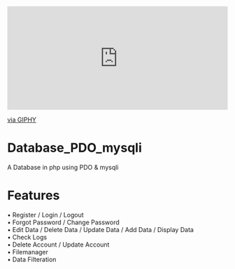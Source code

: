 <p align="center">
<div style="width:100%;height:0;padding-bottom:47%;position:relative;"><iframe src="https://giphy.com/embed/QA0YqaL4EMzctk5qQg" width="100%" height="100%" style="position:absolute" frameBorder="0" class="giphy-embed" allowFullScreen></iframe></div><p><a href="https://giphy.com/gifs/QA0YqaL4EMzctk5qQg">via GIPHY</a></p>
</p>
         
# Database_PDO_mysqli
A Database in php using PDO &amp; mysqli

# Features
&bull; Register / Login / Logout<br>
&bull; Forgot Password / Change Password<br>
&bull; Edit Data / Delete Data / Update Data / Add Data / Display Data<br>
&bull; Check Logs<br>
&bull; Delete Account / Update Account<br>
&bull; Filemanager<br>
&bull; Data Filteration

